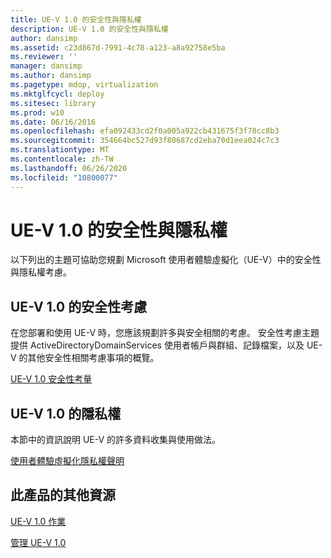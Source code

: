 ```yaml
---
title: UE-V 1.0 的安全性與隱私權
description: UE-V 1.0 的安全性與隱私權
author: dansimp
ms.assetid: c23d867d-7991-4c78-a123-a8a92758e5ba
ms.reviewer: ''
manager: dansimp
ms.author: dansimp
ms.pagetype: mdop, virtualization
ms.mktglfcycl: deploy
ms.sitesec: library
ms.prod: w10
ms.date: 06/16/2016
ms.openlocfilehash: efa092433cd2f0a005a922cb431675f3f78cc8b3
ms.sourcegitcommit: 354664bc527d93f80687cd2eba70d1eea024c7c3
ms.translationtype: MT
ms.contentlocale: zh-TW
ms.lasthandoff: 06/26/2020
ms.locfileid: "10800077"
---
```

# UE-V 1.0 的安全性與隱私權


以下列出的主題可協助您規劃 Microsoft 使用者體驗虛擬化（UE-V）中的安全性與隱私權考慮。

## UE-V 1.0 的安全性考慮


在您部署和使用 UE-V 時，您應該規劃許多與安全相關的考慮。 安全性考慮主題提供 ActiveDirectoryDomainServices 使用者帳戶與群組、記錄檔案，以及 UE-V 的其他安全性相關考慮事項的概覽。

[UE-V 1.0 安全性考量](ue-v-10-security-considerations.md)

## UE-V 1.0 的隱私權


本節中的資訊說明 UE-V 的許多資料收集與使用做法。

[使用者體驗虛擬化隱私權聲明](user-experience-virtualization-privacy-statement.md)

## 此產品的其他資源


[UE-V 1.0 作業](operations-for-ue-v-10.md)

[管理 UE-V 1.0](administering-ue-v-10.md)

 

 





